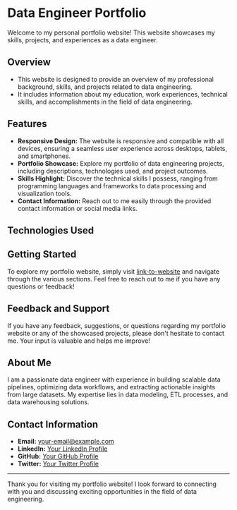 # Data Engineer Portfolio

Welcome to my personal portfolio website! This website showcases my skills, projects, and experiences as a data engineer.

## Overview

- This website is designed to provide an overview of my professional background, skills, and projects related to data engineering.
- It includes information about my education, work experiences, technical skills, and accomplishments in the field of data engineering.

## Features

- **Responsive Design:** The website is responsive and compatible with all devices, ensuring a seamless user experience across desktops, tablets, and smartphones.
- **Portfolio Showcase:** Explore my portfolio of data engineering projects, including descriptions, technologies used, and project outcomes.
- **Skills Highlight:** Discover the technical skills I possess, ranging from programming languages and frameworks to data processing and visualization tools.
- **Contact Information:** Reach out to me easily through the provided contact information or social media links.

## Technologies Used


## Getting Started

To explore my portfolio website, simply visit [link-to-website](#) and navigate through the various sections. Feel free to reach out to me if you have any questions or feedback!

## Feedback and Support

If you have any feedback, suggestions, or questions regarding my portfolio website or any of the showcased projects, please don't hesitate to contact me. Your input is valuable and helps me improve!

## About Me

I am a passionate data engineer with experience in building scalable data pipelines, optimizing data workflows, and extracting actionable insights from large datasets. My expertise lies in data modeling, ETL processes, and data warehousing solutions.

## Contact Information

- **Email:** [your-email@example.com](mailto:your-email@example.com)
- **LinkedIn:** [Your LinkedIn Profile](https://www.linkedin.com/in/your-profile)
- **GitHub:** [Your GitHub Profile](https://github.com/your-profile)
- **Twitter:** [Your Twitter Profile](https://twitter.com/your-profile)

---

Thank you for visiting my portfolio website! I look forward to connecting with you and discussing exciting opportunities in the field of data engineering.
